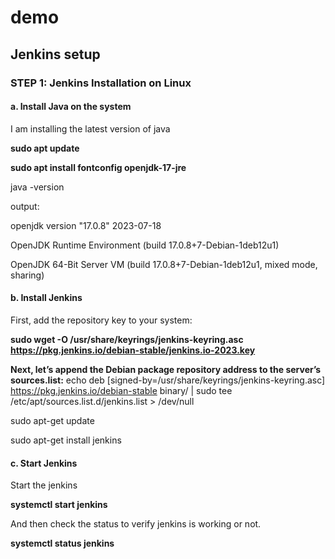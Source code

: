 # demo
## Jenkins setup
### STEP 1: Jenkins Installation on Linux
#### a. Install Java on the system 

I am installing the latest version of java

**sudo apt update**

**sudo apt install fontconfig openjdk-17-jre**

java -version

output:

openjdk version "17.0.8" 2023-07-18

OpenJDK Runtime Environment (build 17.0.8+7-Debian-1deb12u1)

OpenJDK 64-Bit Server VM (build 17.0.8+7-Debian-1deb12u1, mixed mode, sharing)

#### b. Install Jenkins 

First, add the repository key to your system:

**sudo wget -O /usr/share/keyrings/jenkins-keyring.asc \
  https://pkg.jenkins.io/debian-stable/jenkins.io-2023.key**

**Next, let’s append the Debian package repository address to the server’s sources.list:**
echo deb [signed-by=/usr/share/keyrings/jenkins-keyring.asc] \
  https://pkg.jenkins.io/debian-stable binary/ | sudo tee \
  /etc/apt/sources.list.d/jenkins.list > /dev/null
  
sudo apt-get update

sudo apt-get install jenkins

#### c. Start Jenkins 

Start the jenkins

**systemctl start jenkins**

And then check the status to verify jenkins is working or not.

**systemctl status jenkins**
